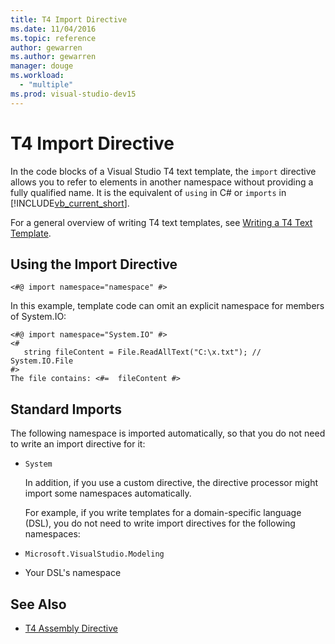 ```yaml
---
title: T4 Import Directive
ms.date: 11/04/2016
ms.topic: reference
author: gewarren
ms.author: gewarren
manager: douge
ms.workload:
  - "multiple"
ms.prod: visual-studio-dev15
---
```

# T4 Import Directive

In the code blocks of a Visual Studio T4 text template, the `import` directive allows you to refer to elements in another namespace without providing a fully qualified name. It is the equivalent of `using` in C# or `imports` in [!INCLUDE[vb_current_short](../debugger/includes/vb_current_short_md.md)].

For a general overview of writing T4 text templates, see [Writing a T4 Text Template](../modeling/writing-a-t4-text-template.md).

## Using the Import Directive

```
<#@ import namespace="namespace" #>
```

 In this example, template code can omit an explicit namespace for members of System.IO:

```
<#@ import namespace="System.IO" #>
<#
   string fileContent = File.ReadAllText("C:\x.txt"); // System.IO.File
#>
The file contains: <#=  fileContent #>
```

## Standard Imports
 The following namespace is imported automatically, so that you do not need to write an import directive for it:

- `System`

  In addition, if you use a custom directive, the directive processor might import some namespaces automatically.

  For example, if you write templates for a domain-specific language (DSL), you do not need to write import directives for the following namespaces:

- `Microsoft.VisualStudio.Modeling`

- Your DSL's namespace

## See Also

- [T4 Assembly Directive](../modeling/t4-assembly-directive.md)